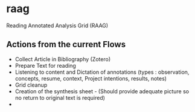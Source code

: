 # raag
Reading Annotated Analysis Grid (RAAG)

  ## Actions from the current Flows
* Collect Article in Bibliography (Zotero)
* Prepare Text for reading
* Listening to content and Dictation of annotations (types : observation, concepts, resume, context, Project intentions, results, notes)
* Grid cleanup
* Creation of the synthesis sheet - (Should provide adequate picture so no return to original text is required)
* 

